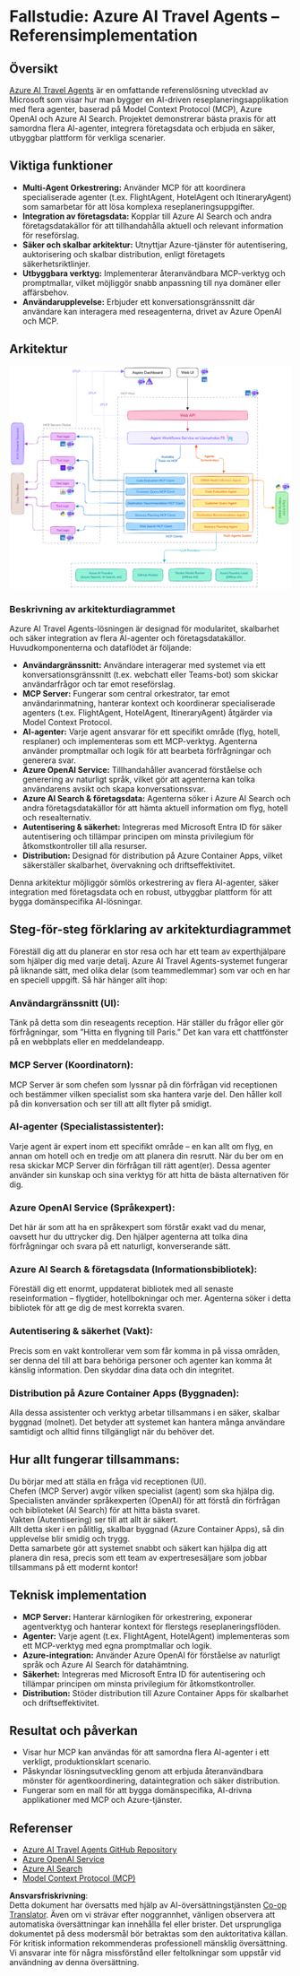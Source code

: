 <!--
CO_OP_TRANSLATOR_METADATA:
{
  "original_hash": "4d3415b9d2bf58bc69be07f945a69e07",
  "translation_date": "2025-07-14T06:01:19+00:00",
  "source_file": "09-CaseStudy/travelagentsample.md",
  "language_code": "sv"
}
-->
# Fallstudie: Azure AI Travel Agents – Referensimplementation

## Översikt

[Azure AI Travel Agents](https://github.com/Azure-Samples/azure-ai-travel-agents) är en omfattande referenslösning utvecklad av Microsoft som visar hur man bygger en AI-driven reseplaneringsapplikation med flera agenter, baserad på Model Context Protocol (MCP), Azure OpenAI och Azure AI Search. Projektet demonstrerar bästa praxis för att samordna flera AI-agenter, integrera företagsdata och erbjuda en säker, utbyggbar plattform för verkliga scenarier.

## Viktiga funktioner
- **Multi-Agent Orkestrering:** Använder MCP för att koordinera specialiserade agenter (t.ex. FlightAgent, HotelAgent och ItineraryAgent) som samarbetar för att lösa komplexa reseplaneringsuppgifter.
- **Integration av företagsdata:** Kopplar till Azure AI Search och andra företagsdatakällor för att tillhandahålla aktuell och relevant information för reseförslag.
- **Säker och skalbar arkitektur:** Utnyttjar Azure-tjänster för autentisering, auktorisering och skalbar distribution, enligt företagets säkerhetsriktlinjer.
- **Utbyggbara verktyg:** Implementerar återanvändbara MCP-verktyg och promptmallar, vilket möjliggör snabb anpassning till nya domäner eller affärsbehov.
- **Användarupplevelse:** Erbjuder ett konversationsgränssnitt där användare kan interagera med reseagenterna, drivet av Azure OpenAI och MCP.

## Arkitektur
![Architecture](https://raw.githubusercontent.com/Azure-Samples/azure-ai-travel-agents/main/docs/ai-travel-agents-architecture-diagram.png)

### Beskrivning av arkitekturdiagrammet

Azure AI Travel Agents-lösningen är designad för modularitet, skalbarhet och säker integration av flera AI-agenter och företagsdatakällor. Huvudkomponenterna och dataflödet är följande:

- **Användargränssnitt:** Användare interagerar med systemet via ett konversationsgränssnitt (t.ex. webchatt eller Teams-bot) som skickar användarfrågor och tar emot reseförslag.
- **MCP Server:** Fungerar som central orkestrator, tar emot användarinmatning, hanterar kontext och koordinerar specialiserade agenters (t.ex. FlightAgent, HotelAgent, ItineraryAgent) åtgärder via Model Context Protocol.
- **AI-agenter:** Varje agent ansvarar för ett specifikt område (flyg, hotell, resplaner) och implementeras som ett MCP-verktyg. Agenterna använder promptmallar och logik för att bearbeta förfrågningar och generera svar.
- **Azure OpenAI Service:** Tillhandahåller avancerad förståelse och generering av naturligt språk, vilket gör att agenterna kan tolka användarens avsikt och skapa konversationssvar.
- **Azure AI Search & företagsdata:** Agenterna söker i Azure AI Search och andra företagsdatakällor för att hämta aktuell information om flyg, hotell och resealternativ.
- **Autentisering & säkerhet:** Integreras med Microsoft Entra ID för säker autentisering och tillämpar principen om minsta privilegium för åtkomstkontroller till alla resurser.
- **Distribution:** Designad för distribution på Azure Container Apps, vilket säkerställer skalbarhet, övervakning och driftseffektivitet.

Denna arkitektur möjliggör sömlös orkestrering av flera AI-agenter, säker integration med företagsdata och en robust, utbyggbar plattform för att bygga domänspecifika AI-lösningar.

## Steg-för-steg förklaring av arkitekturdiagrammet
Föreställ dig att du planerar en stor resa och har ett team av experthjälpare som hjälper dig med varje detalj. Azure AI Travel Agents-systemet fungerar på liknande sätt, med olika delar (som teammedlemmar) som var och en har en speciell uppgift. Så här hänger allt ihop:

### Användargränssnitt (UI):
Tänk på detta som din reseagents reception. Här ställer du frågor eller gör förfrågningar, som ”Hitta en flygning till Paris.” Det kan vara ett chattfönster på en webbplats eller en meddelandeapp.

### MCP Server (Koordinatorn):
MCP Server är som chefen som lyssnar på din förfrågan vid receptionen och bestämmer vilken specialist som ska hantera varje del. Den håller koll på din konversation och ser till att allt flyter på smidigt.

### AI-agenter (Specialistassistenter):
Varje agent är expert inom ett specifikt område – en kan allt om flyg, en annan om hotell och en tredje om att planera din resrutt. När du ber om en resa skickar MCP Server din förfrågan till rätt agent(er). Dessa agenter använder sin kunskap och sina verktyg för att hitta de bästa alternativen för dig.

### Azure OpenAI Service (Språkexpert):
Det här är som att ha en språkexpert som förstår exakt vad du menar, oavsett hur du uttrycker dig. Den hjälper agenterna att tolka dina förfrågningar och svara på ett naturligt, konverserande sätt.

### Azure AI Search & företagsdata (Informationsbibliotek):
Föreställ dig ett enormt, uppdaterat bibliotek med all senaste reseinformation – flygtider, hotellbokningar och mer. Agenterna söker i detta bibliotek för att ge dig de mest korrekta svaren.

### Autentisering & säkerhet (Vakt):
Precis som en vakt kontrollerar vem som får komma in på vissa områden, ser denna del till att bara behöriga personer och agenter kan komma åt känslig information. Den skyddar dina data och din integritet.

### Distribution på Azure Container Apps (Byggnaden):
Alla dessa assistenter och verktyg arbetar tillsammans i en säker, skalbar byggnad (molnet). Det betyder att systemet kan hantera många användare samtidigt och alltid finns tillgängligt när du behöver det.

## Hur allt fungerar tillsammans:

Du börjar med att ställa en fråga vid receptionen (UI).  
Chefen (MCP Server) avgör vilken specialist (agent) som ska hjälpa dig.  
Specialisten använder språkexperten (OpenAI) för att förstå din förfrågan och biblioteket (AI Search) för att hitta bästa svaret.  
Vakten (Autentisering) ser till att allt är säkert.  
Allt detta sker i en pålitlig, skalbar byggnad (Azure Container Apps), så din upplevelse blir smidig och trygg.  
Detta samarbete gör att systemet snabbt och säkert kan hjälpa dig att planera din resa, precis som ett team av expertresesäljare som jobbar tillsammans på ett modernt kontor!

## Teknisk implementation
- **MCP Server:** Hanterar kärnlogiken för orkestrering, exponerar agentverktyg och hanterar kontext för flerstegs reseplaneringsflöden.
- **Agenter:** Varje agent (t.ex. FlightAgent, HotelAgent) implementeras som ett MCP-verktyg med egna promptmallar och logik.
- **Azure-integration:** Använder Azure OpenAI för förståelse av naturligt språk och Azure AI Search för datahämtning.
- **Säkerhet:** Integreras med Microsoft Entra ID för autentisering och tillämpar principen om minsta privilegium för åtkomstkontroller.
- **Distribution:** Stöder distribution till Azure Container Apps för skalbarhet och driftseffektivitet.

## Resultat och påverkan
- Visar hur MCP kan användas för att samordna flera AI-agenter i ett verkligt, produktionsklart scenario.
- Påskyndar lösningsutveckling genom att erbjuda återanvändbara mönster för agentkoordinering, dataintegration och säker distribution.
- Fungerar som en mall för att bygga domänspecifika, AI-drivna applikationer med MCP och Azure-tjänster.

## Referenser
- [Azure AI Travel Agents GitHub Repository](https://github.com/Azure-Samples/azure-ai-travel-agents)
- [Azure OpenAI Service](https://azure.microsoft.com/en-us/products/ai-services/openai-service/)
- [Azure AI Search](https://azure.microsoft.com/en-us/products/ai-services/ai-search/)
- [Model Context Protocol (MCP)](https://modelcontextprotocol.io/)

**Ansvarsfriskrivning**:  
Detta dokument har översatts med hjälp av AI-översättningstjänsten [Co-op Translator](https://github.com/Azure/co-op-translator). Även om vi strävar efter noggrannhet, vänligen observera att automatiska översättningar kan innehålla fel eller brister. Det ursprungliga dokumentet på dess modersmål bör betraktas som den auktoritativa källan. För kritisk information rekommenderas professionell mänsklig översättning. Vi ansvarar inte för några missförstånd eller feltolkningar som uppstår vid användning av denna översättning.